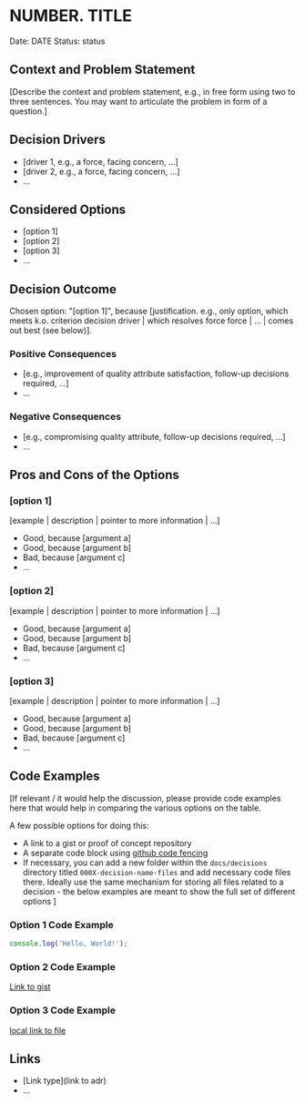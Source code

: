 # NUMBER. TITLE

Date: DATE
Status: status <!-- Proposed | Accepted | Rejected | Superceded -->

## Context and Problem Statement

[Describe the context and problem statement, e.g., in free form using two to three sentences. You may want to articulate the problem in form of a question.]

## Decision Drivers <!-- optional -->

- [driver 1, e.g., a force, facing concern, …]
- [driver 2, e.g., a force, facing concern, …]
- … <!-- numbers of drivers can vary -->

## Considered Options

- [option 1]
- [option 2]
- [option 3]
- … <!-- numbers of options can vary -->

## Decision Outcome

Chosen option: "[option 1]", because [justification. e.g., only option, which meets k.o. criterion decision driver | which resolves force force | … | comes out best (see below)].

### Positive Consequences <!-- optional -->

- [e.g., improvement of quality attribute satisfaction, follow-up decisions required, …]
- …

### Negative Consequences <!-- optional -->

- [e.g., compromising quality attribute, follow-up decisions required, …]
- …

## Pros and Cons of the Options <!-- optional -->

### [option 1]

[example | description | pointer to more information | …] <!-- optional -->

- Good, because [argument a]
- Good, because [argument b]
- Bad, because [argument c]
- … <!-- numbers of pros and cons can vary -->

### [option 2]

[example | description | pointer to more information | …] <!-- optional -->

- Good, because [argument a]
- Good, because [argument b]
- Bad, because [argument c]
- … <!-- numbers of pros and cons can vary -->

### [option 3]

[example | description | pointer to more information | …] <!-- optional -->

- Good, because [argument a]
- Good, because [argument b]
- Bad, because [argument c]
- … <!-- numbers of pros and cons can vary -->

## Code Examples

[If relevant / it would help the discussion, please provide code examples here that would help in comparing the various options on the table.

A few possible options for doing this:

- A link to a gist or proof of concept repository
- A separate code block using [github code fencing](https://help.github.com/articles/creating-and-highlighting-code-blocks/)
- If necessary, you can add a new folder within the `docs/decisions` directory titled `000X-decision-name-files` and add necessary code files there.
Ideally use the same mechanism for storing all files related to a decision - the below examples are meant to show the full set of different options
]

### Option 1 Code Example <!-- optional -->

```javascript
console.log('Hello, World!');
```

### Option 2 Code Example <!-- optional -->

[Link to gist](www.example.com)

### Option 3 Code Example <!-- optional -->

[local link to file](000X-decision-name-files/example.js)

## Links <!-- optional -->

- [Link type](link to adr) <!-- example: Refined by [xxx](yyyymmdd-xxx.md) -->
- … <!-- numbers of links can vary -->

